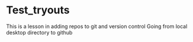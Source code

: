 # Test_tryouts
This is a lesson in adding repos to git and version control
Going from local desktop directory to github
